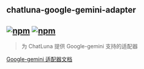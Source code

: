 ## chatluna-google-gemini-adapter

## [![npm](https://img.shields.io/npm/v/koishi-plugin-chatluna-google-gemini-adapter)](https://www.npmjs.com/package/koishi-plugin-chatluna-google-gemini) [![npm](https://img.shields.io/npm/dm/koishi-plugin-chatluna-google-gemini-adapter)](https://www.npmjs.com/package//koishi-plugin-chatluna-google-gemini-adapter)

> 为 ChatLuna 提供 Google-gemini 支持的适配器

[Google-gemini 适配器文档](https://chatluna.chat/guide/configure-model-platform/google-gemini.html)
